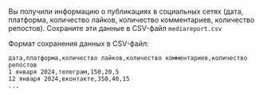 Вы получили информацию о публикациях в социальных сетях (дата, платформа, количество лайков, количество комментариев, количество репостов). Сохраните эти данные в CSV-файл `mediareport.csv`

Формат сохранения данных в CSV-файл:
```
дата,платформа,количество лайков,количество комментариев,количество репостов
1 января 2024,телеграм,150,20,5
12 января 2024,вконтакте,350,40,15
...
```